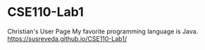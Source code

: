 # CSE110-Lab1
Christian's User Page
My favorite programming language is Java.
https://susreveda.github.io/CSE110-Lab1/

